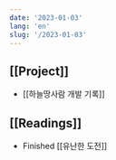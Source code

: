 ```yaml
---
date: '2023-01-03'
lang: 'en'
slug: '/2023-01-03'
---
```


## [[Project]]

- [[하늘땅사람 개발 기록]]

## [[Readings]]

- Finished [[유난한 도전]]
